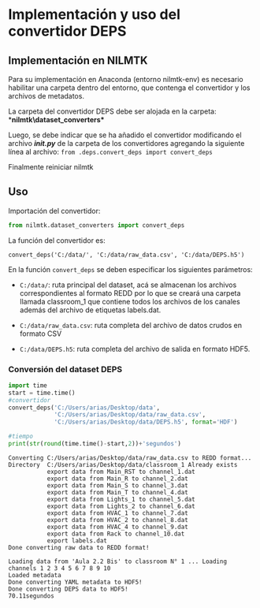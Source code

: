 # Implementación y uso del convertidor DEPS

## Implementación en NILMTK

Para su implementación en Anaconda (entorno nilmtk-env) es necesario habilitar una carpeta dentro del entorno, que contenga el convertidor y los archivos de metadatos.

La carpeta del convertidor DEPS debe ser alojada en la carpeta: ***nilmtk\dataset_converters\***

Luego, se debe indicar que se ha añadido el convertidor modificando el archivo ***__init__.py*** de la carpeta de los convertidores agregando la siguiente línea al archivo: `from .deps.convert_deps import convert_deps `

Finalmente reiniciar nilmtk

## Uso

Importación del convertidor:


```python
from nilmtk.dataset_converters import convert_deps
```

La función del convertidor es:

`convert_deps('C:/data/', 'C:/data/raw_data.csv', 'C:/data/DEPS.h5')`

En la función `convert_deps` se deben especificar los siguientes parámetros:

- `C:/data/`: ruta principal del dataset, acá se almacenan los archivos correspondientes al formato REDD por lo que se creará una carpeta llamada classroom_1 que contiene todos los archivos de los canales además del archivo de etiquetas labels.dat.

- `C:/data/raw_data.csv`: ruta completa del archivo de datos crudos en formato CSV

- `C:/data/DEPS.h5`: ruta completa del archivo de salida en formato HDF5.

### Conversión del dataset DEPS


```python
import time
start = time.time()
#convertidor
convert_deps('C:/Users/arias/Desktop/data',
             'C:/Users/arias/Desktop/data/raw_data.csv',
             'C:/Users/arias/Desktop/data/DEPS.h5', format='HDF')

#tiempo
print(str(round(time.time()-start,2))+'segundos')
```

    Converting C:/Users/arias/Desktop/data/raw_data.csv to REDD format...
    Directory  C:/Users/arias/Desktop/data/classroom_1 Already exists
               export data from Main_RST to channel_1.dat
               export data from Main_R to channel_2.dat
               export data from Main_S to channel_3.dat
               export data from Main_T to channel_4.dat
               export data from Lights_1 to channel_5.dat
               export data from Lights_2 to channel_6.dat
               export data from HVAC_1 to channel_7.dat
               export data from HVAC_2 to channel_8.dat
               export data from HVAC_4 to channel_9.dat
               export data from Rack to channel_10.dat
               export labels.dat
    Done converting raw data to REDD format!
     
    Loading data from 'Aula 2.2 Bis' to classroom N° 1 ... Loading channels 1 2 3 4 5 6 7 8 9 10 
    Loaded metadata
    Done converting YAML metadata to HDF5!
    Done converting DEPS data to HDF5!
    70.11segundos
    
